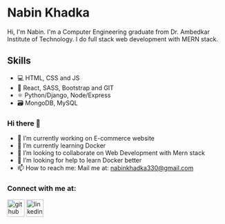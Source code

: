 # Nabin Khadka
Hi, I'm Nabin. I'm a Computer Engineering graduate from Dr. Ambedkar Institute of Technology. I do full stack web development with MERN stack.

## Skills
* 💻 HTML, CSS and JS
* 🔭 React, SASS, Bootstrap and GIT
* ⚛  Python/Django, Node/Express
* 🗃 MongoDB, MySQL

### Hi there 👋
- 🔭 I’m currently working on E-commerce website 
- 🌱 I’m currently learning Docker 
- 👯 I’m looking to collaborate on Web Development with Mern stack 
- 🤔 I’m looking for help to learn Docker better 
- 📫 How to reach me: Mail me at: <a href="nabinkhadka330@gmail.com">nabinkhadka330@gmail.com</a>

### Connect with me at:
[<img src='https://cdn.jsdelivr.net/npm/simple-icons@3.0.1/icons/github.svg' alt='github' height='40'>](https://github.com/NabinKhadka1)             [<img src='https://cdn.jsdelivr.net/npm/simple-icons@3.0.1/icons/linkedin.svg' alt='linkedin' height='40'>](https://www.linkedin.com/in/nabin-khadka-782b85192//)  

